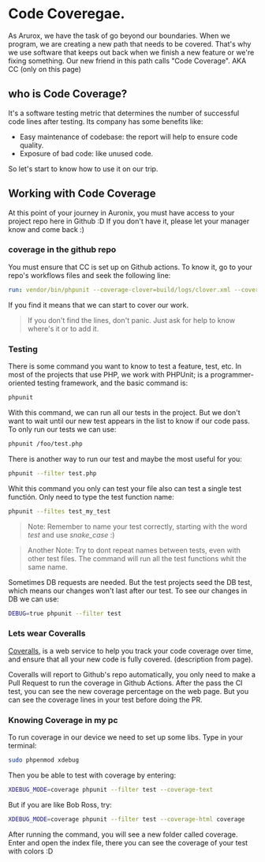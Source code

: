 # Code Coveregae. 

As Arurox, we have the task of go beyond our boundaries. When we program, we are creating a new path that needs to be covered.  That's why we use software that keeps out back when we finish a new feature or we're fixing something.  Our new friend in this path calls "Code Coverage". AKA CC (only on this page) 

## who is Code Coverage?

It's a software testing metric that determines the number of successful code lines after testing. Its company has some benefits like: 

- Easy maintenance of codebase: the report will help to ensure code quality. 
- Exposure of bad code: like unused code. 

So let's start to know how to use it on our trip. 

## Working with Code Coverage

At this point of your journey in Auronix, you must have access to your project repo here in Github :D If you don't have it, please let your manager know and come back :)

### coverage in the github repo

You must ensure that CC is set up on Github actions. To know it, go to your repo's workflows files and seek the following line: 

```yaml
run: vendor/bin/phpunit --coverage-clover=build/logs/clover.xml --coverage-text
```

If you find it means that we can start to cover our work.
>If you don't find the lines, don't panic. Just ask for help to know where's it or to add it.

### Testing 

There is some command you want to know to test a feature, test, etc. In most of the projects that use PHP, we work with PHPUnit; is a programmer-oriented testing framework, and the basic command is: 

```bash
phpunit
```

With this command, we can run all our tests in the project. But we don't want to wait until our new test appears in the list to know if our code pass.  To only run our tests we can use: 

```bash
phpunit /foo/test.php
```

There is another way to run our test and maybe the most useful for you: 

```bash
phpunit --filter test.php
```

Whit this command you only can test your file also can test a single test functión. Only need to type the test function name:
```bash
phpunit --filtes test_my_test
```
>Note: Remember to name your test correctly, starting with the word *test* and use *snake_case* :) 

>Another Note: Try to dont repeat names between tests, even with other test files. The command will run all the test functions whit the same name.

Sometimes DB requests are needed. But the test projects seed the DB test, which means our changes won't last after our test. To see our changes in DB we can use: 
```bash
DEBUG=true phpunit --filter test
```

### Lets wear Coveralls

[Coveralls](https://coveralls.io/), is a web service to help you track your code coverage over time, and ensure that all your new code is fully covered. (description from page).

Coveralls will report to Github's repo automatically, you only need to make a Pull Request to run the coverage in Github Actions. After the pass the CI test, you can see the new coverage percentage on the web page.
But you can see the coverage lines in your test before doing the PR.

### Knowing Coverage in my pc

To run coverage in our device we need to set up some libs. Type in your terminal: 

```bash
sudo phpenmod xdebug
```

Then you be able to test with coverage by entering: 
```bash
XDEBUG_MODE=coverage phpunit --filter test --coverage-text
```
But if you are like Bob Ross, try: 
```bash
XDEBUG_MODE=coverage phpunit --filter test --coverage-html coverage
```
After running the command, you will see a new folder called coverage. Enter and open the index file, there you can see the coverage of your test with colors :D

